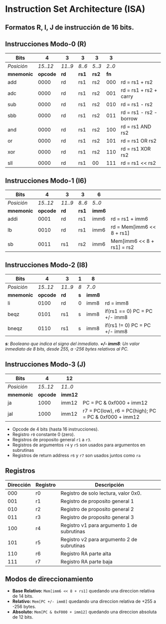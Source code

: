 # Instruction Set Architecture (ISA)

## Formatos R, I, J de instrucción de 16 bits.

## Instrucciones Modo-0 (R)

| Bits       | 4      | 3      | 3      | 3      | 3    |                                   |
|------------|--------|--------|--------|--------|------|-----------------------------------|
| *Posición*| *15..12*| *11..9*| *8..6* | *5..3* | *2..0*|                                  |
| **mnemonic** | **opcode** | **rd**     | **rs1** | **rs2**    | **fn**   |                |
| add        | 0000   | rd     | rs1    | rs2    | 000  |   rd = rs1 + rs2                  |
| adc        | 0000   | rd     | rs1    | rs2    | 001  |   rd = rs1 + rs2 + carry          | 
| sub        | 0000   | rd     | rs1    | rs2    | 010  |   rd = rs1 - rs2                  |
| sbb        | 0000   | rd     | rs1    | rs2    | 011  |   rd = rs1 - rs2 - borrow         |
| and        | 0000   | rd     | rs1    | rs2    | 100  |   rd = rs1 AND rs2                |                    
| or         | 0000   | rd     | rs1    | rs2    | 101  |   rd = rs1 OR rs2                 |
| xor        | 0000   | rd     | rs1    | rs2    | 110  |   rd = rs1 XOR rs2                |
| sll        | 0000   | rd     | rs1    | 00     | 111  |   rd = rs1 << rs2                 |


## Instrucciones Modo-1 (I6)

| Bits       | 4      | 3      | 3      | 6      |                                   |
|------------|--------|--------|--------|--------|-----------------------------------|
| *Posición* |*15..12*| *11..9*| *8..6* | *5..0* |                                   |
| **mnemonic** | **opcode** | **rd** | **rs1** | **imm6** |                          |
| addi       | 0001   | rd     | rs1    | imm6   | rd = rs1 + imm6                   |
| lb         | 0010   | rd     | rs1    | imm6   | rd = Mem\[imm6 << 8 + rs1\]       |
| sb         | 0011   | rs1    | rs2    | imm6 | Mem\[imm6 << 8 + rs1\] = rs2      |

## Instrucciones Modo-2 (I8)

| Bits       | 4      | 3      | 1      | 8      |                                   |
|------------|--------|--------|--------|--------|-----------------------------------|
| *Posición* |*15..12*| *11..9*| *8*    | *7..0* |                                   |
| **mnemonic** | **opcode** | **rd** | **s** | **imm8** |                            |
| li           | 0100   | rd     | 0    | imm8   | rd = imm8                         |
| beqz         | 0101   | rs1    | s    | imm8   |  if(rs1 == 0) PC = PC +/- imm8  |
| bneqz        | 0110   | rs1    | s    | imm8   |  if(rs1 != 0) PC = PC +/- imm8  |

***s**: Booleano que indica el signo del inmediato.*
***+/- imm8**: Un valor inmediato de 8 bits, desde 255, a -256 bytes relativos al PC.*

## Instrucciones Modo-3 (J)

| Bits       | 4      | 12      |                                                    |
|------------|--------|---------|----------------------------------------------------|
| *Posición* |*15..12*| *11..0* |                                                    |
| **mnemonic** | **opcode**  | **imm12** |                                           |
| ja         | 1000  | imm12 | PC = PC & 0xf000 + imm12                              |
| jal        | 1000  | imm12 | r7 = PC(low), r6 = PC(high); PC = PC & 0xf000 + imm12 | 

- Opcode de 4 bits (hasta 16 instrucciones).
- Registro `r0` constante 0 (zero).
- Registros de proposito general `r1` a `r3`.
- Registros de argumentos `r4` y `r5` son usados para argumentos en subrutinas
- Registros de return address `r6` y `r7` son usados juntos como `ra`


## Registros

| Dirección | Registro | Descripción                                |
| --------- | -------- | ------------------------------------------ |
| 000       | r0       | Registro de solo lectura, valor 0x0.       |
| 001       | r1       | Registro de proposito general 1            |
| 010       | r2       | Registro de proposito general 2            |
| 011       | r3       | Registro de proposito general 3            |
| 100       | r4       | Registro v1 para argumento 1 de subrutinas |
| 101       | r5       | Registro v2 para argumento 2 de subrutinas |
| 110       | r6       | Registro RA parte alta                     |
| 111       | r7       | Registro RA parte baja                     |


## Modos de direccionamiento

- **Base Relativo:** `Mem[imm6 << 8 + rs1]` quedando una direccion relativa de 14 bits.
- **Relativo:** `Mem[PC +/- imm8]` quedando una direccion relativa de +255 a -256 bytes.
- **Absoluto:** `Mem[PC & 0xF000 + imm12]` quedando una direccion absoluta de 12 bits.
